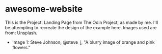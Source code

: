# awesome-website
This is the Project: Landing Page from The Odin Project, as made by me. I'll be attempting to recreate the design of the example here.
Images used are from: Unsplash.
- Image 1: Steve Johnson, @steve_j, "A blurry image of orange and pink flowers."
